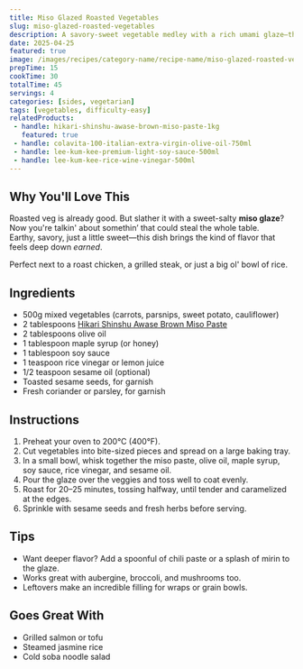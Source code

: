 ```yaml
---
title: Miso Glazed Roasted Vegetables
slug: miso-glazed-roasted-vegetables
description: A savory-sweet vegetable medley with a rich umami glaze—the perfect side dish that might just steal the show.
date: 2025-04-25
featured: true
image: /images/recipes/category-name/recipe-name/miso-glazed-roasted-vegetables.webp
prepTime: 15
cookTime: 30
totalTime: 45
servings: 4
categories: [sides, vegetarian]
tags: [vegetables, difficulty-easy]
relatedProducts: 
 - handle: hikari-shinshu-awase-brown-miso-paste-1kg
   featured: true
 - handle: colavita-100-italian-extra-virgin-olive-oil-750ml
 - handle: lee-kum-kee-premium-light-soy-sauce-500ml
 - handle: lee-kum-kee-rice-wine-vinegar-500ml
---
```


## Why You'll Love This

Roasted veg is already good. But slather it with a sweet-salty **miso glaze**?  
Now you're talkin' about somethin’ that could steal the whole table.  
Earthy, savory, just a little sweet—this dish brings the kind of flavor that feels deep down *earned*.

Perfect next to a roast chicken, a grilled steak, or just a big ol' bowl of rice.

## Ingredients

- 500g mixed vegetables (carrots, parsnips, sweet potato, cauliflower)  
- 2 tablespoons [Hikari Shinshu Awase Brown Miso Paste](https://www.thechefstoreuk.com/products/hikari-shinshu-awase-brown-miso-paste-1kg)  
- 2 tablespoons olive oil  
- 1 tablespoon maple syrup (or honey)  
- 1 tablespoon soy sauce  
- 1 teaspoon rice vinegar or lemon juice  
- 1/2 teaspoon sesame oil (optional)  
- Toasted sesame seeds, for garnish  
- Fresh coriander or parsley, for garnish  

## Instructions

1. Preheat your oven to 200°C (400°F).
2. Cut vegetables into bite-sized pieces and spread on a large baking tray.
3. In a small bowl, whisk together the miso paste, olive oil, maple syrup, soy sauce, rice vinegar, and sesame oil.
4. Pour the glaze over the veggies and toss well to coat evenly.
5. Roast for 20–25 minutes, tossing halfway, until tender and caramelized at the edges.
6. Sprinkle with sesame seeds and fresh herbs before serving.

## Tips

- Want deeper flavor? Add a spoonful of chili paste or a splash of mirin to the glaze.
- Works great with aubergine, broccoli, and mushrooms too.
- Leftovers make an incredible filling for wraps or grain bowls.

## Goes Great With

- Grilled salmon or tofu  
- Steamed jasmine rice  
- Cold soba noodle salad